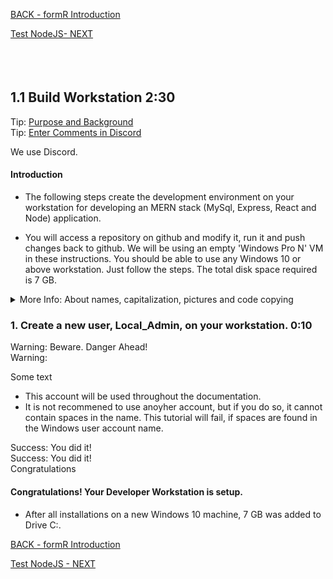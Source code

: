 <!-- ------------------------------------------------------------------------- -->

<div class="page-back">

[BACK - formR Introduction](/_home.md.md)
</div><div class="page-next">

[Test NodeJS- NEXT](/Setup/fr0102_Test-Node.md)
</div><div style="margin-top:35px">&nbsp;</div>

<!-- ------------------------------------------------------------------------- -->

## 1.1 Build Workstation 2:30 <!-- {docsify-ignore} -->

<!-- Tips ----------------------------------------------- -->

<div class="notice-tip">
  <div class="notice-tip-header">
    Tip: <a href="../Setup/purposes/pfr0101_Setup-Developer-Workstation.md" target="_blank">Purpose and Background</a> 
  </div>  
</div>

<div class="notice-tip">
  <div class="notice-tip-header">
    Tip: <a href="https://discord.com/channels/928752444316483585/93267848086330577" target="_blank">Enter Comments in Discord</a> 
  </div>

  We use Discord.
</div>  

#### Introduction <!-- {docsify-ignore} -->
- The following steps create the development environment on your workstation for developing an MERN stack (MySql, Express, React and Node) application. 

- You will access a repository on github and modify it, run it and push changes back to github. We will be using an empty 'Windows Pro N' VM in these instructions. You should be able to use any Windows 10 or above workstation. Just follow the steps. The total disk space required is 7 GB.

<!-- More Info ------------------------------------------- -->

<details class="notice-info">
  <summary class="notice-info-header">
    More Info: About names, capitalization, pictures and code copying
  </summary>
  <div class="notice-info-popup">

  Some text 
- In this tutorial please be careful to use the Exact Spelling and Capitalization. You will be using Windows, Unix and GitBash command prompts. Improper captialization will cause commands to fail. Some examples are: Local_Admin, myProject, repos, remotes and .ssh.

- This documentation was produced in 2021-2022. You will experience differences in some of the pictures due to the changes made over time by the developers of the softwares and web sites that are used.

- We recommend that you copy and paste code snippets from the documentation into your workstation/server. This will reduce the errors caused by hand typing.
Hover over the snippet and click copy, then paste as appropriate.

  </div>
</details>

### 1. Create a new user, Local_Admin, on your workstation. 0:10

<!-- Warnings ------------------------------------------- -->

<div class="notice-warning">
  <div class="notice-warning-header">
    Warning: Beware. Danger Ahead! 
  </div>
</div>  

<div class="notice-warning">
  <div class="notice-warning-header">
    Warning: 
  </div>

Some text    
- This account will be used throughout the documentation.  
- It is not recommened to use anoyher account, but if you do so, it cannot contain spaces in the name. This tutorial will fail, if spaces are found in the Windows user account name.
</div>

<!-- Successes ------------------------------------------- -->

<div class="notice-success">
  <div class="notice-success-header">
    Success: You did it!
  </div>
</div>  

<div class="notice-success">
  <div class="notice-success-header">
    Success: You did it!   
  </div>
Congratulations     
</div>  

<div class="notice-success">

#### Congratulations! Your Developer Workstation is setup.

 - After all installations on a new Windows 10 machine, 7 GB was added to Drive C:.

</div>  

<!-- ------------------------------------------------------------------------- -->

<div class="page-back">

[BACK - formR Introduction](/_home.md.md)
</div><div class="page-next">

[Test NodeJS - NEXT](/Setup/fr0102_Test-Node.md)
</div>

<!-- ------------------------------------------------------------------------- -->
